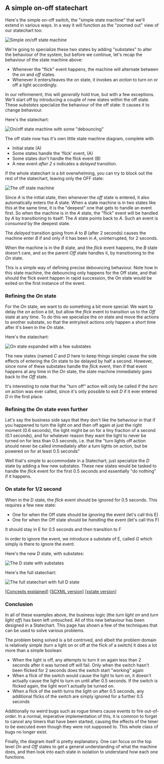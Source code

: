 ## A simple on-off statechart

Here's the simple on-off switch, the "simple state machine" that we'll extend in various ways.  In a way it will function as the "zoomed out" view of our statechart too:

![Simple on/off state machine](on-off.svg)

We're going to specialize these two states by adding "substates" to alter the behaviour of the system, but before we continue, let's recap the behaviour of the state machine above:

- Whenever the "flick" event happens, the machine will alternate between the _on_ and _off_ states.
- Whenever it enters/leaves the on state, it invokes an _action_ to turn on or off a light accordingly.

In our refinmenent, this will _generally_ hold true, but with a few exceptions.  We'll start off by introducing a couple of new states _within_ the off state.  These _substates_ specialize the behaviour of the off state: It causes it to change behaviour.

Here's the statechart:

![On/off state machine with some "debouncing"](on-off-offdebounce.svg)

The off state now has it's own little state machine diagram, complete with

- Initial state (A)
- Some states handle the 'flick' event, (A)
- Some states don't handle the flick event (B)
- A new event _after 2 s_ indicates a _delayed_ transition.

If the whole statechart is a bit overwhelming, you can try to block out the rest of the statechart, leaving only the OFF state:

![The off state machine](off-dimmed.svg)

Since _A_ is the initial state, then whenever the _off_ state is entered, it also automatically enters the _A_ state.  When a state machine is in two states like this at the same time, it is the "deepest" one that gets to handle an event first.  So when the machine is in the _A_ state, the "flick" event will be handled by _A_ by transitioning to itself: The _A_ state points back to _A_.  Such an event is _consumed_ by the deepest state.

The _delayed_ transition going from _A_ to _B_ (after 2 seconds) causes the machine enter _B_ if and only if it has been in _A_, uninterrupted, for 2 seconds.

When the machine is in the _B_ state, and the _flick_ event happens, the _B_ state doesn't care, and so the parent _Off_ state handles it, by transitioning to the _On_ state.

This is a simple way of defining precise debouncing behaviour.  Note how in this state machine, the debouncing only happens for the Off state, and that should the flick event happen in rapid succession, the On state would be exited on the first instance of the event.

### Refining the _On_ state

For the _On_ state, we want to do something a bit more special: We want to delay the _on_ action a bit, but allow the _flick_ event to transition us to the _Off_ state at any time.  To do this we specialize the _on_ state and move the actions to another substate, so that the entry/exit actions only happen a short time after it's been in the _On_ state.

Here's the statechart:

![On state expanded with a few substates](on-off-on-delayed.svg)

The new states (named _C_ and _D_ here to keep things simple) cause the side effects of entering the _On_ state to be delayed by half a second.  However, since none of these substates handle the _flick_ event, then if that event happens at any time in the _On_ state, the state machine immediately goes back to the _Off_ state.

It's interesting to note that the "turn off" action will only be called if the _turn on_ action was ever called, since it's only possible to exit _D_ if it ever entered _D_ in the first place.

### Refining the _On_ state even further

Let's say the business side says that they don't like the behaviour in that if you happened to turn the light on and then off again at just the right moment (0.6 seconds), the light might be on for a tiny fraction of a second (0.1 seconds), and for whatever reason they want the light to never be turned on for less than 0.5 seconds, i.e. that the "turn lights off action should never be called immediately after a turn lights on action, but be powered on for at least 0.5 seconds"

Well that's simple to accommodate in a Statechart; just specialize the _D_ state by adding a few new substates.  These new states would be tasked to handle the _flick_ event for the first 0.5 seconds and essentially "do nothing" if it happens.

### On state for 1/2 second

When in the D state, the _flick_ event should be ignored for 0.5 seconds.  This requires a few new state:

- One for when the Off state should be *ignoring* the event (let's call this E)
- One for when the Off state should be *handling* the event (let's call this F)

It should stay in E for 0.5 seconds and then transition to F

In order to ignore the event, we introduce a substate of E, called _G_ which simply is there to ignore the event.

Here's the new _D_ state, with substates:

![The _D_ state with substates](on-off-delayed-exit-1-zoomed.svg)

Here's the full statechart:

![The full statechart with full _D_ state](on-off-delayed-exit-1.svg)

\[[Concepts explained](concepts.html)]
\[[SCXML version](on-off-delayed-exit-1.scxml.xml)]
\[[xstate version](on-off-delayed-exit-1.xstate.json)]

### Conclusion

In all of these examples above, the business logic (the _turn light on_ and _turn light off_) has been left untouched. All of this new behaviour has been designed in a Statechart.  This page has shown a few of the techniques that can be used to solve various problems.

The problem being solved is a bit contrived, and albeit the problem domain is relatively simple (turn a light on or off at the flick of a switch) it does a lot more than a simple boolean:

- When the light is off, any attempts to turn it on again less than 2 seconds after it was turned off will fail. Only when the switch hasn't been flicked for 2 seconds does the switch start "working" again
- When a flick of the switch would cause the light to turn on, it doesn't actually cause the light to turn on until after 0.5 seconds.  If the switch is flicked again, the light won't actually be turned on.
- When a flick of the swith turns the light on after 0.5 seconds, any additional flicks of the switch are simply ignored for a further 0.5 seconds

Additionally no weird bugs such as rogue timers cause events to fire out-of-order.  In a normal, imperative implementation of this, it is common to forget to cancel any timers that have been started, causing the effects of the timer to be executed even though they were not supposed to.  This whole class of bugs no longer exist.

Finally, the diagram itself is pretty explanatory.  One can focus on the top level _On_ and _Off_ states to get a general understanding of what the machine does, and then look into each state in isolation to understand how each one functions.
